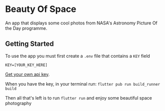 # Beauty Of Space

An app that displays some cool photos from NASA's Astronomy Picture Of the Day programme.

## Getting Started

To use the app you must first create a `.env` file that contains a `KEY` field

```
KEY=[YOUR_KEY_HERE]
```

[Get your own api key](https://api.nasa.gov/).

When you have the key, in your terminal run: `flutter pub run build_runner build`

Then all that's left is to run `flutter run` and enjoy some beautiful space photography
